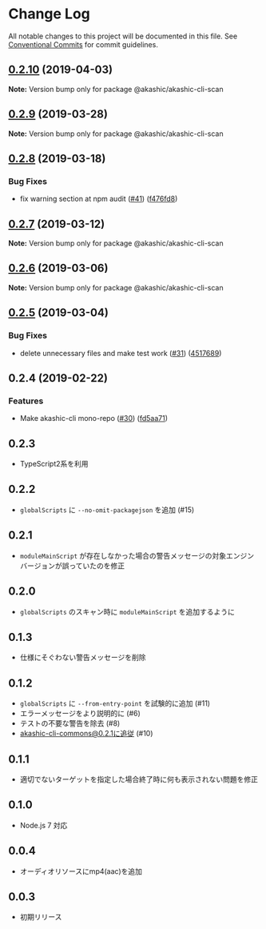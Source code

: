 # Change Log

All notable changes to this project will be documented in this file.
See [Conventional Commits](https://conventionalcommits.org) for commit guidelines.

## [0.2.10](https://github-com-akashic-cli/akashic-games/akashic-cli/compare/@akashic/akashic-cli-scan@0.2.9...@akashic/akashic-cli-scan@0.2.10) (2019-04-03)

**Note:** Version bump only for package @akashic/akashic-cli-scan





## [0.2.9](https://github-com-akashic-cli/akashic-games/akashic-cli/compare/@akashic/akashic-cli-scan@0.2.8...@akashic/akashic-cli-scan@0.2.9) (2019-03-28)

**Note:** Version bump only for package @akashic/akashic-cli-scan





## [0.2.8](https://github-com-akashic-cli/akashic-games/akashic-cli/compare/@akashic/akashic-cli-scan@0.2.7...@akashic/akashic-cli-scan@0.2.8) (2019-03-18)


### Bug Fixes

* fix warning section at npm audit ([#41](https://github-com-akashic-cli/akashic-games/akashic-cli/issues/41)) ([f476fd8](https://github-com-akashic-cli/akashic-games/akashic-cli/commit/f476fd8))





## [0.2.7](https://github-com-akashic-cli/akashic-games/akashic-cli/compare/@akashic/akashic-cli-scan@0.2.6...@akashic/akashic-cli-scan@0.2.7) (2019-03-12)

**Note:** Version bump only for package @akashic/akashic-cli-scan





## [0.2.6](https://github-com-akashic-cli/akashic-games/akashic-cli/compare/@akashic/akashic-cli-scan@0.2.5...@akashic/akashic-cli-scan@0.2.6) (2019-03-06)

**Note:** Version bump only for package @akashic/akashic-cli-scan





## [0.2.5](https://github-com-akashic-cli/akashic-games/akashic-cli/compare/@akashic/akashic-cli-scan@0.2.4...@akashic/akashic-cli-scan@0.2.5) (2019-03-04)


### Bug Fixes

* delete unnecessary files and make test work ([#31](https://github-com-akashic-cli/akashic-games/akashic-cli/issues/31)) ([4517689](https://github-com-akashic-cli/akashic-games/akashic-cli/commit/4517689))





## 0.2.4 (2019-02-22)


### Features

* Make akashic-cli mono-repo ([#30](https://github-com-akashic-cli/akashic-games/akashic-cli/issues/30)) ([fd5aa71](https://github-com-akashic-cli/akashic-games/akashic-cli/commit/fd5aa71))





## 0.2.3
* TypeScript2系を利用

## 0.2.2
* `globalScripts` に `--no-omit-packagejson` を追加 (#15)

## 0.2.1
* `moduleMainScript` が存在しなかった場合の警告メッセージの対象エンジンバージョンが誤っていたのを修正

## 0.2.0
* `globalScripts` のスキャン時に `moduleMainScript` を追加するように

## 0.1.3
* 仕様にそぐわない警告メッセージを削除

## 0.1.2
* `globalScripts` に `--from-entry-point` を試験的に追加 (#11)
* エラーメッセージをより説明的に (#6)
* テストの不要な警告を除去 (#8)
* akashic-cli-commons@0.2.1に追従 (#10)

## 0.1.1
* 適切でないターゲットを指定した場合終了時に何も表示されない問題を修正

## 0.1.0
* Node.js 7 対応

## 0.0.4
* オーディオリソースにmp4(aac)を追加

## 0.0.3
* 初期リリース
